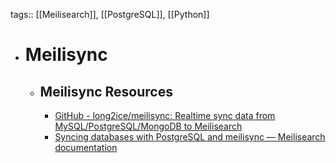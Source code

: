 tags:: [[Meilisearch]], [[PostgreSQL]], [[Python]]

- # Meilisync
	- ## Meilisync Resources
		- [GitHub - long2ice/meilisync: Realtime sync data from MySQL/PostgreSQL/MongoDB to Meilisearch](https://github.com/long2ice/meilisync)
		- [Syncing databases with PostgreSQL and meilisync — Meilisearch documentation](https://www.meilisearch.com/docs/learn/cookbooks/meilisync_postgresql)